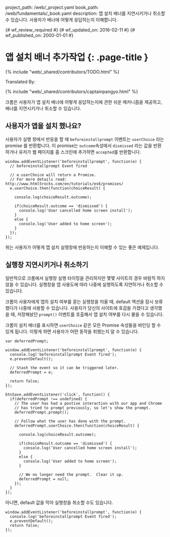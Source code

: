 project_path: /web/_project.yaml
book_path: /web/fundamentals/_book.yaml
description: 앱 설치 배너를 지연시키거나 취소할 수 있습니다. 사용자가 배너에 어떻게 응답하는지 이해합니다.

{# wf_review_required #}
{# wf_updated_on: 2016-02-11 #}
{# wf_published_on: 2000-01-01 #}

# 앱 설치 배너 추가작업 {: .page-title }

{% include "web/_shared/contributors/TODO.html" %}


Translated By: 

{% include "web/_shared/contributors/captainpangyo.html" %}



크롬은 사용자가 앱 설치 배너에 어떻게 응답하는지에 관한 쉬운 메커니즘을 제공하고, 배너를 지연시키거나 취소할 수 있습니다.


## 사용자가 앱을 설치 했나요?

사용자가 실행 창에서 반응을 할 때 `beforeinstallprompt` 이벤트는 `userChoice` 라는 promise 를 반환합니다. 이 promise는 `outcome`속성에서 `dismissed` 라는 값을 반환하거나 유저가 웹 페이지를 홈 스크린에 추가하면 `accepted`를 반환합니다.


    window.addEventListener('beforeinstallprompt', function(e) {
      // beforeinstallprompt Event fired
    
      // e.userChoice will return a Promise.
      // For more details read: http://www.html5rocks.com/en/tutorials/es6/promises/
      e.userChoice.then(function(choiceResult) {
    
        console.log(choiceResult.outcome);
    
        if(choiceResult.outcome == 'dismissed') {
          console.log('User cancelled home screen install');
        }
        else {
          console.log('User added to home screen');
        }
      });
    });
    

위는 사용자가 어떻게 앱 설치 실행창에 반응하는지 이해할 수 있는 좋은 예제입니다.

## 실행창 지연시키거나 취소하기

일반적으로 크롬에서 실행창 실행 타이밍을 관리하지만 몇몇 사이트의 경우 바람직 하지 않을 수 있습니다.
실행창을 앱 사용도에 따라 나중에 실행하도록 지연하거나 취소할 수 있습니다.

크롬이 사용자에게 앱의 설치 여부를 묻는 실행창을 띄울 때, default 액션을 잠시 보류 했다가 나중에 사용할 수 있습니다. 사용자가 당신의 사이트에 호감을 가졌다고 생각했을 때, 저장해놨던 `prompt()` 이벤트를 호출해서 앱 설치 여부를 다시 물을 수 있습니다.

크롬이 설치 배너를 표시하면 `userChoice` 같은 모든 Promise 속성들을 바인딩 할 수 있게 됩니다.
이렇게 하면 사용자가 어떤 동작을 취했는지 알 수 있습니다.


    
    var deferredPrompt;
    
    window.addEventListener('beforeinstallprompt', function(e) {
      console.log('beforeinstallprompt Event fired');
      e.preventDefault();
    
      // Stash the event so it can be triggered later.
      deferredPrompt = e;
    
      return false;
    });
    
    btnSave.addEventListener('click', function() {
      if(deferredPrompt !== undefined) {
        // The user has had a postive interaction with our app and Chrome
        // has tried to prompt previously, so let's show the prompt.
        deferredPrompt.prompt();
    
        // Follow what the user has done with the prompt.
        deferredPrompt.userChoice.then(function(choiceResult) {
    
          console.log(choiceResult.outcome);
    
          if(choiceResult.outcome == 'dismissed') {
            console.log('User cancelled home screen install');
          }
          else {
            console.log('User added to home screen');
          }
    
          // We no longer need the prompt.  Clear it up.
          deferredPrompt = null;
        });
      }
    });
    

아니면, default 값을 막아 실행창을 취소할 수도 있습니다.


    window.addEventListener('beforeinstallprompt', function(e) {
      console.log('beforeinstallprompt Event fired');
      e.preventDefault();
      return false;
    });
    
